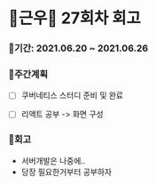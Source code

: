 # 🌼근우🌼 27회차 회고

### 🥕기간: 2021.06.20 ~ 2021.06.26

### 🍆주간계획

- [ ] 쿠버네티스 스터디 준비 및 완료
- [ ] 리액트 공부 -> 화면 구성


### 🥦회고

- 서버개발은 나중에..
- 당장 필요한거부터 공부하자 



